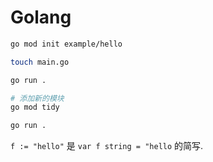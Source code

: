 # Golang

```bash
go mod init example/hello 

touch main.go

go run .

# 添加新的模块
go mod tidy

go run .
```

`f := "hello"` 是 `var f string = "hello` 的简写.
